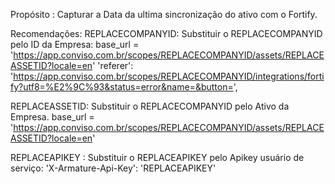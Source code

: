 Propósito : Capturar a Data da ultima sincronização do ativo com o Fortify. 

Recomendações:
REPLACECOMPANYID: Substituir o REPLACECOMPANYID pelo ID da Empresa:
base_url = 'https://app.conviso.com.br/scopes/REPLACECOMPANYID/assets/REPLACEASSETID?locale=en'
'referer': 'https://app.conviso.com.br/scopes/REPLACECOMPANYID/integrations/fortify?utf8=%E2%9C%93&status=error&name=&button=',

REPLACEASSETID: Substituir o REPLACECOMPANYID pelo Ativo da Empresa.
base_url = 'https://app.conviso.com.br/scopes/REPLACECOMPANYID/assets/REPLACEASSETID?locale=en'

REPLACEAPIKEY : Substituir o REPLACEAPIKEY pelo Apikey usuário de serviço:
 'X-Armature-Api-Key': 'REPLACEAPIKEY'


